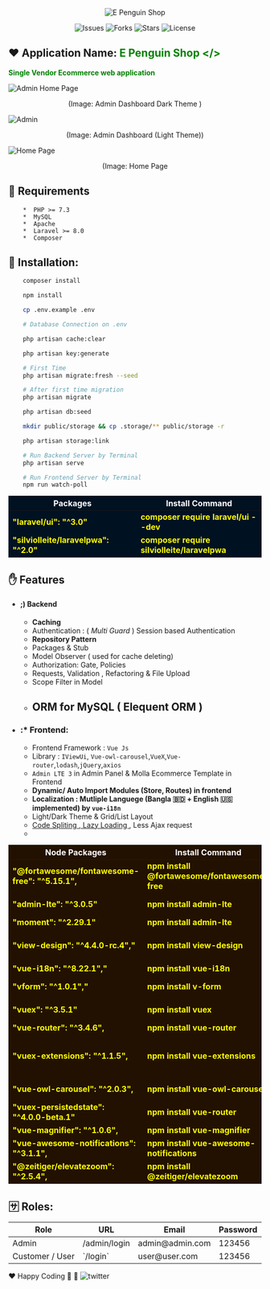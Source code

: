 <p align="center"><img src="docs/images/logo.png" alt="E Penguin Shop" style="margin: 0px 15%;text-align:center;"/>
</p>
<p align="center">
<img src="https://img.shields.io/github/issues/samayun/ecommerce-laravel-vue" alt="Issues">
<img src="https://img.shields.io/github/forks/samayun/ecommerce-laravel-vue" alt="Forks">

<img src="https://img.shields.io/github/stars/samayun/ecommerce-laravel-vue?color=%2312ff65&label=Stars&logo=Star&logoColor=green&style=flat" alt="Stars">
<img src="https://img.shields.io/github/license/samayun/ecommerce-laravel-vue" alt="License">
</p>

## :heart: Application Name: <b style="color:green;"> E Penguin Shop </>

<p> Single Vendor Ecommerce web application </p>
</b>

![Admin Home Page](docs/images/admin-dashboard-dark.png)

<p style="text-align:center"> (Image:  Admin Dashboard Dark Theme ) </p>

![Admin ](docs/images/admin-dashboard-light.png)

<p style="text-align:center"> (Image:  Admin Dashboard (Light Theme)) </p>

![Home Page](docs/images/home.png)

<p style="text-align:center"> (Image:  Home Page  </p>

## :hugs: Requirements

        *  PHP >= 7.3
        *  MySQL
        *  Apache
        *  Laravel >= 8.0
        *  Composer

## :clap: Installation:

```bash
    composer install

    npm install

    cp .env.example .env

    # Database Connection on .env

    php artisan cache:clear

    php artisan key:generate

    # First Time
    php artisan migrate:fresh --seed

    # After first time migration
    php artisan migrate

    php artisan db:seed

    mkdir public/storage && cp .storage/** public/storage -r

    php artisan storage:link

    # Run Backend Server by Terminal
    php artisan serve

    # Run Frontend Server by Terminal
    npm run watch-poll

```

<table width="80%" style="margin-top:10px;margin-bottom:10px;color:yellow;font-weight:bold;background:#012;">
    <thead>
        <th style="text-align:center;margin-left: 120px;width:40%;color:#fff">Packages</th>
        <th style="text-align:center;margin-left: 120px;width:40%;color:#fff"> Install Command </th>
    </thead>
    <tbody>
        <tr>
            <td> "laravel/ui": "^3.0" </td>
            <td> composer require laravel/ui --dev </td>
        <tr> 
            <td>  "silviolleite/laravelpwa": "^2.0" </td>
            <td>  composer require silviolleite/laravelpwa </td>
        </tr> 
    </tbody>
</table>

## :hand: Features

-   #### ;) Backend
    -   **Caching**
    -   Authentication : ( _Multi Guard_ ) Session based Authentication
    -   **Repository Pattern**
    -   Packages & Stub
    -   Model Observer ( used for cache deleting)
    -   Authorization: Gate, Policies
    -   Requests, Validation , Refactoring & File Upload
    -   Scope Filter in Model
    -   ## ORM for MySQL ( Elequent ORM )
-   ### :\* Frontend:
    -   Frontend Framework : `Vue Js`
    -   Library : `IViewUi`, `Vue-owl-carousel`,`VueX`,`Vue-router`,`lodash`,`jQuery`,`axios`
    -   `Admin LTE 3` in Admin Panel & Molla Ecommerce Template in Frontend
    -   **Dynamic/ Auto Import Modules (Store, Routes) in frontend**
    -   **Localization : Mutliple Languege (Bangla :bangladesh: + English :us: implemented) by `vue-i18n`**
    -   Light/Dark Theme & Grid/List Layout
    -   <u color="red">Code Spliting , Lazy Loading </u>, Less Ajax request
    -

<table width="80%" style="margin-top:10px;margin-bottom:10px;color:yellow;font-weight:bold;background:#210;">
    <thead>
        <th style="text-align:center;margin-left: 120px;width:40%;color:#fff">Node Packages</th>
        <th style="text-align:center;margin-left: 120px;width:40%;color:#fff"> Install Command </th>
        <th style="color:#fff"> Why Use It  </th>
    </thead>
    <tbody>
        <tr>
            <td> "@fortawesome/fontawesome-free": "^5.15.1", </td>
            <td> npm install @fortawesome/fontawesome-free </td>
        <tr> 
            <td>   "admin-lte": "^3.0.5" </td>
            <td> npm install admin-lte </td>
            <td> Open Source Dashboard </td>
        </tr>
        <tr> 
            <td>  "moment": "^2.29.1" </td>
            <td> npm install admin-lte </td>
        </tr> 
        <tr> 
            <td> "view-design": "^4.4.0-rc.4"," </td>
            <td> npm install view-design </td>
            <td> UI Widget Component Library </td>
        </tr>
        <tr> 
            <td> "vue-i18n": "^8.22.1"," </td>
            <td> npm install vue-i18n </td>
            <td> Localization </td>
        </tr> 
        <tr> 
            <td> "vform": "^1.0.1"," </td>
            <td> npm install v-form </td>
            <td> Form Validation </td>
        </tr> 
        <tr> 
            <td> "vuex": "^3.5.1" </td>
            <td> npm install vuex </td>
            <td> State Management </td>
        </tr> 
        <tr> 
            <td> "vue-router": "^3.4.6", </td>
            <td> npm install vue-router </td>
            <td> Routing   </td>
        </tr> 
        <tr> 
            <td> "vuex-extensions": "^1.1.5", </td>
            <td> npm install vue-extensions </td>
            <td> RESET State & Mixins in Vuex (Tiny package) </td>
        </tr> 
        <tr> 
            <td>"vue-owl-carousel": "^2.0.3", </td>
            <td> npm install vue-owl-carousel </td>
            <td> Owl Carousel   </td>
        </tr> 
        <tr> 
            <td> "vuex-persistedstate": "^4.0.0-beta.1" </td>
            <td> npm install vue-router </td>
            <td> Routing   </td>
        </tr> 
        <tr> 
            <td>"vue-magnifier": "^1.0.6", </td>
            <td> npm install vue-magnifier </td>
            <td>  Zoom Image  </td>
        </tr> 
        <tr> 
            <td>"vue-awesome-notifications": "^3.1.1", </td>
            <td> npm install vue-awesome-notifications </td>
            <td>    </td> 
        </tr> 
        <tr> 
            <td> "@zeitiger/elevatezoom": "^2.5.4", </td>
            <td> npm install @zeitiger/elevatezoom </td>
            <td>    </td>
        </tr>
    </tbody>
</table>

## :sa: Roles:

<table>
    <thead>
        <th>Role</th>
        <th>URL</th>
        <th>Email</th>
        <th>Password</th>
        </thead>
    <tbody>
        <tr> 
            <td>Admin</td>
            <td> /admin/login </td>
            <td>admin@admin.com</td>
            <td> 123456 </td>
        </tr>
        <tr> 
            <td> Customer / User </td>
            <td> `/login` </td>
            <td>user@user.com</td>
            <td>123456</td>
        </tr>
    </tbody>
</table>

:heart: Happy Coding :clap: 🚀
![twitter](https://img.shields.io/twitter/follow/samayunmc.svg?style=social)
